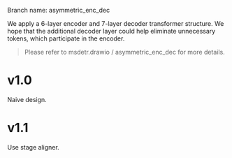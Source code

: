 Branch name: asymmetric_enc_dec

We apply a 6-layer encoder and 7-layer decoder transformer structure. We hope that the additional decoder layer could
help eliminate unnecessary tokens, which participate in the encoder.

> Please refer to msdetr.drawio / asymmetric_enc_dec for more details.
# v1.0
Naive design.


# v1.1
Use stage aligner.
